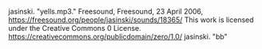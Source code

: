 jasinski. "yells.mp3." Freesound, Freesound, 23 April 2006, https://freesound.org/people/jasinski/sounds/18365/
  This work is licensed under the Creative Commons 0 License. https://creativecommons.org/publicdomain/zero/1.0/
jasinski. "bb"
